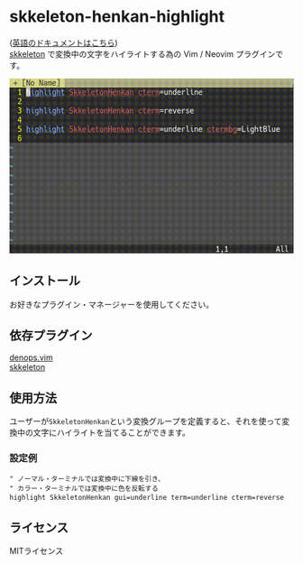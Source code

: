 # skkeleton-henkan-highlight
([英語のドキュメントはこちら](README.md)) \
[skkeleton](https://github.com/vim-skk/skkeleton) で変換中の文字をハイライトする為の Vim / Neovim プラグインです。

![screenshot](https://raw.githubusercontent.com/NI57721/skkeleton-henkan-highlight/assets/screenshot.gif)

## インストール
お好きなプラグイン・マネージャーを使用してください。

## 依存プラグイン
[denops.vim](https://github.com/vim-denops/denops.vim) \
[skkeleton](https://github.com/vim-skk/skkeleton)

## 使用方法
ユーザーが`SkkeletonHenkan`という変換グループを定義すると、それを使って変換中の文字にハイライトを当てることができます。

### 設定例
```vim
" ノーマル・ターミナルでは変換中に下線を引き、
" カラー・ターミナルでは変換中に色を反転する
highlight SkkeletonHenkan gui=underline term=underline cterm=reverse
```

## ライセンス
MITライセンス

